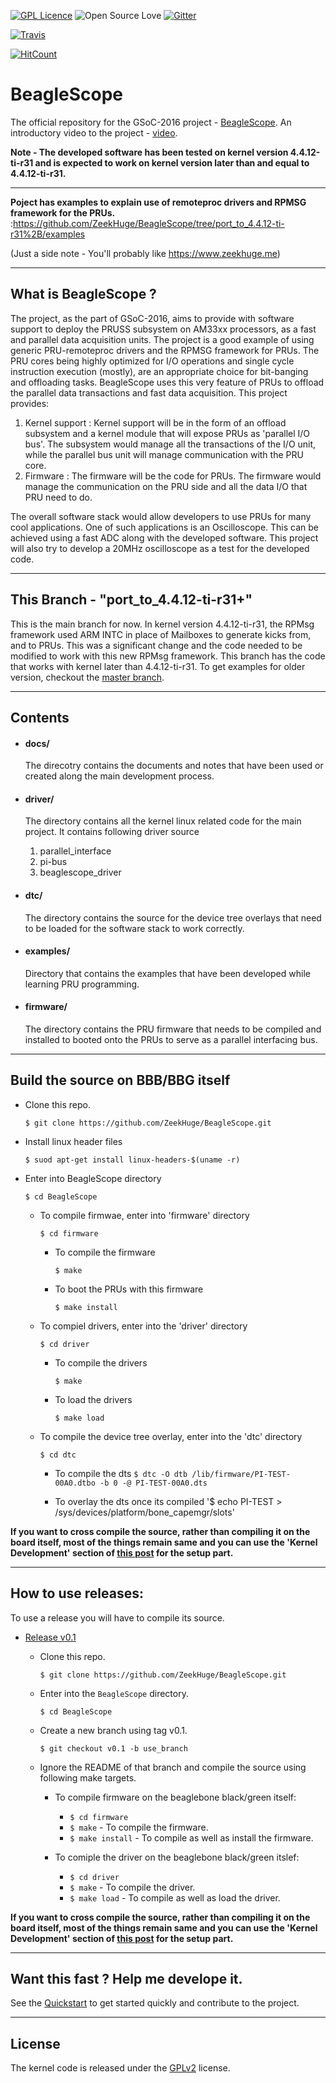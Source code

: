 [![GPL Licence](https://badges.frapsoft.com/os/gpl/gpl-150x33.png?v=102)](https://opensource.org/licenses/GPL-2.0/) 
![Open Source Love](https://badges.frapsoft.com/os/v1/open-source-150x25.png?v=102)
[![Gitter](https://badges.gitter.im/beagleboard/beagle-gsoc.svg)](https://gitter.im/beagleboard/beagle-gsoc?utm_source=badge&utm_medium=badge&utm_campaign=pr-badge)

[![Travis](https://travis-ci.org/ZeekHuge/BeagleScope.svg)](https://travis-ci.org/ZeekHuge/BeagleScope)

[![HitCount](http://hits.dwyl.io/zeekhuge/BeagleScope.svg)](http://hits.dwyl.io/zeekhuge/BeagleScope)



# BeagleScope
The official repository for the GSoC-2016 project - [BeagleScope](https://zeekhuge.github.io/beaglescope.html). An introductory video to the project - [video](https://youtu.be/tdanTRSmq4E).

**Note - The developed software has been tested on kernel version 4.4.12-ti-r31 and is expected to work on kernel version later than and equal to 4.4.12-ti-r31.**

---
**Poject has examples to explain use of remoteproc drivers and RPMSG framework for the PRUs.** :https://github.com/ZeekHuge/BeagleScope/tree/port_to_4.4.12-ti-r31%2B/examples

(Just a side note - You'll probably like https://www.zeekhuge.me)

---

## What is BeagleScope ?
The project, as the part of GSoC-2016, aims to provide with software support to deploy the PRUSS subsystem on AM33xx processors, as a fast and parallel data acquisition units. The project is a good example of using generic PRU-remoteproc drivers and the RPMSG framework for PRUs. The PRU cores being highly optimized for I/O operations and single cycle instruction execution (mostly), are an appropriate choice for bit-banging and offloading tasks. BeagleScope uses this very feature of PRUs to offload the parallel data transactions and fast data acquisition. This project provides:

1. Kernel support :	Kernel support will be in the form of an offload subsystem and a kernel module that will expose PRUs as 'parallel I/O bus'. The subsystem would manage all the transactions of the I/O unit, while the parallel bus unit will manage communication with the PRU core.
2. Firmware : The firmware will be the code for PRUs. The firmware would manage the communication on the PRU side and all the data I/O that PRU need to do. 

The overall software stack would allow developers to use PRUs for many cool applications. One of such applications is an Oscilloscope. This can be achieved using a fast ADC along with the developed software. This project will also try to develop a 20MHz oscilloscope as a test for the developed code. 

---

## This Branch - "port_to_4.4.12-ti-r31+" 
This is the main branch for now. In kernel version 4.4.12-ti-r31, the RPMsg framework used ARM INTC in place of Mailboxes to generate kicks from, and to PRUs. This was a significant change and the code needed to be modified to work with this new RPMsg framework.
This branch has the code that works with kernel later than 4.4.12-ti-r31. To get examples for older version, checkout the [master branch](https://github.com/ZeekHuge/BeagleScope/tree/master).

---

## Contents

- #### docs/
    The direcotry contains the documents and notes that have been used or created along the main development process.

- #### driver/
    The directory contains all the kernel linux related code for the main project. It contains following driver source
        
    1. parallel_interface
    2. pi-bus 
    3. beaglescope_driver

- #### dtc/
    The directory contains the source for the device tree overlays that need to be loaded for the software stack to work correctly.

- #### examples/
    Directory that contains the examples that have been developed while learning PRU programming.

- #### firmware/
    The directory contains the PRU firmware that needs to be compiled and installed to booted onto the PRUs to serve as a parallel interfacing bus.

---

## Build the source on BBB/BBG itself

- Clone this repo.

    `$ git clone https://github.com/ZeekHuge/BeagleScope.git`
- Install linux header files

    `$ suod apt-get install linux-headers-$(uname -r)`
- Enter into BeagleScope directory
    
    `$ cd BeagleScope`
    - To compile firmwae, enter into 'firmware' directory
        
        `$ cd firmware`
        - To compile the firmware
            
            `$ make`
        - To boot the PRUs with this firmware
            
            `$ make install`
    - To compiel drivers, enter into the 'driver' directory
        
        `$ cd driver`
        - To compile the drivers
            
            `$ make`
        - To load the drivers

            `$ make load`
    - To compile the device tree overlay, enter into the 'dtc' directory
    
        `$ cd dtc`
        - To compile the dts
        `$ dtc -O dtb /lib/firmware/PI-TEST-00A0.dtbo -b 0 -@ PI-TEST-00A0.dts`
        
        - To overlay the dts once its compiled
        '$ echo PI-TEST > /sys/devices/platform/bone_capemgr/slots'

**If you want to cross compile the source, rather than compiling it on the board itself, most of the things remain same and you can use the 'Kernel Development' section of [this post](https://www.zeekhuge.me/post/a_handfull_of_commands_and_scripts_to_get_started_with_beagleboneblack/) for the setup part.**

---

## How to use releases:
To use a release you will have to compile its source.
- [Release v0.1](https://github.com/ZeekHuge/BeagleScope/releases)
    - Clone this repo.

        `$ git clone https://github.com/ZeekHuge/BeagleScope.git`
    - Enter into the `BeagleScope` directory.
    
        `$ cd BeagleScope`
    - Create a new branch using tag v0.1.
        
        `$ git checkout v0.1 -b use_branch`
    - Ignore the README of that branch and compile the source using following make targets.
        - To compile firmware on the beaglebone black/green itself:
            
            - `$ cd firmware`
            - `$ make` - To compile the firmware.
            - `$ make install` - To compile as well as install the firmware.
        
        - To comiple the driver on the beaglebone black/green itslef:

            - `$ cd driver`
            - `$ make` - To compile the driver.
            - `$ make load` - To compile as well as load the driver.

**If you want to cross compile the source, rather than compiling it on the board itself, most of the things remain same and you can use the 'Kernel Development' section of [this post](https://www.zeekhuge.me/post/a_handfull_of_commands_and_scripts_to_get_started_with_beagleboneblack/) for the setup part.**

---

## Want this fast ? Help me develope it.
See the [Quickstart](https://github.com/ZeekHuge/BeagleScope/blob/port_to_4.4.12-ti-r31%2B/quickstart.md) to get started quickly and contribute to the project.

---
## License
The kernel code is released under the [GPLv2](https://opensource.org/licenses/GPL-2.0/) license.


